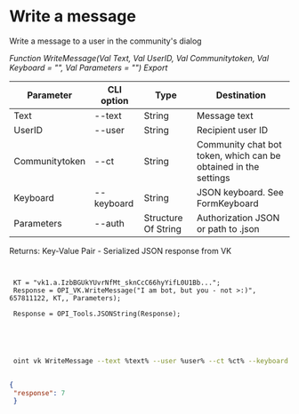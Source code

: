 ﻿---
sidebar_position: 3
---

# Write a message
 Write a message to a user in the community's dialog


*Function WriteMessage(Val Text, Val UserID, Val Communitytoken, Val Keyboard = "", Val Parameters = "") Export*

 | Parameter | CLI option | Type | Destination |
 |-|-|-|-|
 | Text | --text | String | Message text |
 | UserID | --user | String | Recipient user ID |
 | Communitytoken | --ct | String | Community chat bot token, which can be obtained in the settings |
 | Keyboard | --keyboard | String | JSON keyboard. See FormKeyboard |
 | Parameters | --auth | Structure Of String | Authorization JSON or path to .json |

 
 Returns: Key-Value Pair - Serialized JSON response from VK

```bsl title="Code example"
	
 
 KТ = "vk1.a.IzbBGUkYUvrNfMt_sknCcC66hyYifL0U1Bb...";
 Response = OPI_VK.WriteMessage("I am bot, but you - not >:)", 657811122, KТ,, Parameters);
 
 Response = OPI_Tools.JSONString(Response);
 

	
```

```sh title="CLI command example"
 
 oint vk WriteMessage --text %text% --user %user% --ct %ct% --keyboard %keyboard% --auth %auth%

```


```json title="Result"

{
 "response": 7
 }

```
